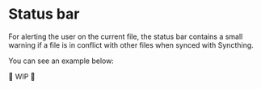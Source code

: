 # Status bar 

For alerting the user on the current file, the status bar contains a small warning if a file is in conflict with other files when synced with Syncthing.

You can see an example below:

:construction: WIP :construction:

